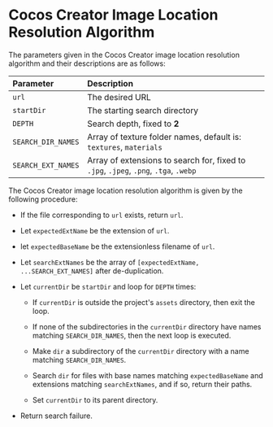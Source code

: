 # Cocos Creator Image Location Resolution Algorithm

The parameters given in the Cocos Creator image location resolution algorithm and their descriptions are as follows:

| Parameter | Description |
| :---- | :------ |
| `url` | The desired URL |
| `startDir` | The starting search directory |
| `DEPTH` | Search depth, fixed to **2** |
| `SEARCH_DIR_NAMES` | Array of texture folder names, default is: `textures`, `materials` |
| `SEARCH_EXT_NAMES` | Array of extensions to search for, fixed to `.jpg`, `.jpeg`, `.png`, `.tga`, `.webp` |

The Cocos Creator image location resolution algorithm is given by the following procedure:

- If the file corresponding to `url` exists, return `url`.

- Let `expectedExtName` be the extension of `url`.

- let `expectedBaseName` be the extensionless filename of `url`.

- Let `searchExtNames` be the array of `[expectedExtName, ...SEARCH_EXT_NAMES]` after de-duplication.

- Let `currentDir` be `startDir` and loop for `DEPTH` times:

    - If `currentDir` is outside the project's `assets` directory, then exit the loop.

    - If none of the subdirectories in the `currentDir` directory have names matching `SEARCH_DIR_NAMES`, then the next loop is executed.

    - Make `dir` a subdirectory of the `currentDir` directory with a name matching `SEARCH_DIR_NAMES`.

    - Search `dir` for files with base names matching `expectedBaseName` and extensions matching `searchExtNames`, and if so, return their paths.

    - Set `currentDir` to its parent directory.

- Return search failure.
